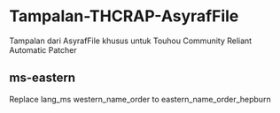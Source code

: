 # Tampalan-THCRAP-AsyrafFile
Tampalan dari AsyrafFile khusus untuk Touhou Community Reliant Automatic Patcher 

## ms-eastern
Replace lang_ms western_name_order to eastern_name_order_hepburn
